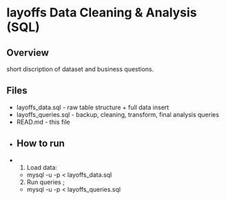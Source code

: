 # layoffs Data Cleaning & Analysis (SQL)
## Overview
short discription of dataset and business questions.
## Files
- layoffs_data.sql - raw table structure + full data insert
- layoffs_queries.sql - backup, cleaning, transform, final analysis queries
- READ.md - this file
- ## How to run
- 1. Load data:
  - mysql -u <user> -p <database> < layoffs_data.sql
  2. Run queries ;
  - mysql -u <user> -p <database> < layoffs_queries.sql 
